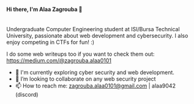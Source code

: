 #### **Hi there, I'm Alaa Zagrouba  👋**<br/><br/>
Undergraduate Computer Engineering student at ISI/Bursa Technical University, passionate about web development and cybersecurity. I also enjoy competing in CTFs for fun! :)

I do some web writeups too if you want to check them out: https://medium.com/@zagrouba.alaa0101

- 🌱 I'm currently exploring cyber security and web development.
- 🌟 I’m looking to collaborate on any web security project
- 📫 How to reach me: zagrouba.alaa0101@gmail.com | alaa9042 (discord)

<!---
zagroubi/zagroubi is a ✨ special ✨ repository because its `README.md` (this file) appears on your GitHub profile.
You can click the Preview link to take a look at your changes.
--->
